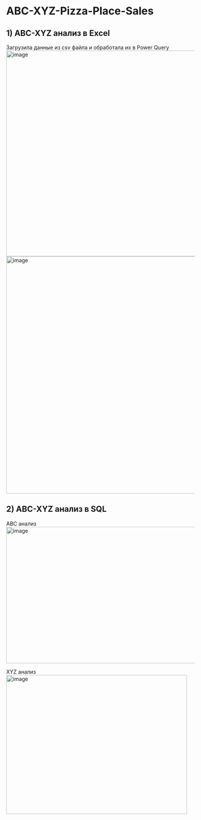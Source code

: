 # ABC-XYZ-Pizza-Place-Sales

## 1) ABC-XYZ анализ в Excel
Загрузила данные из csv файла и обработала их в Power Query  
<img width="1679" height="550" alt="image" src="https://github.com/user-attachments/assets/50c3dc31-d858-4538-b09f-ff8708c14af2" />  
<img width="887" height="634" alt="image" src="https://github.com/user-attachments/assets/6343c54f-d6ca-45af-9560-ac88c7590e4d" />  

## 2) ABC-XYZ анализ в SQL
ABC анализ  
<img width="570" height="365" alt="image" src="https://github.com/user-attachments/assets/a5c62ca5-31e9-4d69-bffd-134eac37bee8" />  
  
XYZ анализ  
<img width="483" height="372" alt="image" src="https://github.com/user-attachments/assets/d55b42d0-39a0-461b-abfb-d5c02896d916" />  
